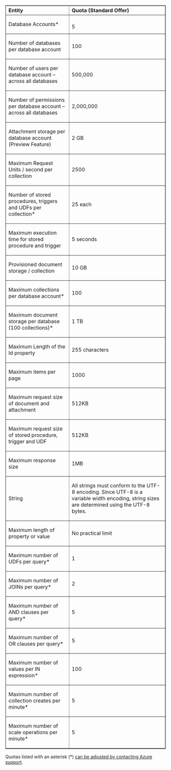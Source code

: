 ﻿<table cellspacing="0" border="1">
<tr>
   <th align="left" valign="middle">Entity</th>
   <th align="left" valign="middle">Quota (Standard Offer)</th>
</tr>
<tr>
   <td valign="middle"><p>Database Accounts*</p></td>
   <td valign="middle"><p></p>5</td>

</tr>
<tr>
   <td valign="middle"><p>Number of databases per database account</p></td>
   <td valign="middle"><p>100</p></td>
</tr>
<tr>
   <td valign="middle"><p>Number of users per database account – across all databases</p></td>
   <td valign="middle"><p>500,000</p></td>
</tr>
<tr>
   <td valign="middle"><p>Number of permissions per database account – across all databases</p></td>
   <td valign="middle"><p>2,000,000</p></td>
</tr>
<tr>
   <td valign="middle"><p>Attachment storage per database account (Preview Feature)</p></td>
   <td valign="middle"><p>2 GB</p></td>
</tr>
<tr>
   <td valign="middle"><p>Maximum Request Units / second per collection</p></td>
   <td valign="middle"><p>2500</p></td>
</tr>
<tr>
   <td valign="middle"><p>Number of stored procedures, triggers and UDFs per collection* </p></td>
   <td valign="middle"><p>25 each</p></td>
</tr>
<tr>
   <td valign="middle"><p>Maximum execution time for stored procedure and trigger</p></td>
   <td valign="middle"><p>5 seconds</p></td>
</tr>
<tr>
   <td valign="middle"><p>Provisioned document storage / collection</p></td>
   <td valign="middle"><p>10 GB</p></td>
</tr>
<tr>
   <td valign="middle"><p>Maximum collections per database account*</p></td>
   <td valign="middle"><p>100</p></td>
</tr>
<tr>
   <td valign="middle"><p>Maximum document storage per database (100 collections)*</p></td>
   <td valign="middle"><p>1 TB</p></td>
</tr>
<tr>
   <td valign="middle"><p>Maximum Length of the Id property</p></td>
   <td valign="middle"><p>255 characters</p></td>
</tr>
<tr>
   <td valign="middle"><p>Maximum items per page</p></td>
   <td valign="middle"><p>1000</p></td>
</tr>
<tr>
   <td valign="middle"><p>Maximum request size of document and attachment </p></td>
   <td valign="middle"><p>512KB</p></td>
</tr>
<tr>
   <td valign="middle"><p>Maximum request size of stored procedure, trigger and UDF</p></td>
   <td valign="middle"><p>512KB</p></td>
</tr>
<tr>
   <td valign="middle"><p>Maximum response size</p></td>
   <td valign="middle"><p>1MB</p></td>
</tr>
<tr>
   <td valign="middle"><p>String</p></td>
   <td valign="middle"><p>All strings must conform to the UTF-8 encoding. Since UTF-8 is a variable width encoding, string sizes are determined using the UTF-8 bytes.</p></td>
</tr>
<tr>
   <td valign="middle"><p>Maximum length of property or value</p></td>
   <td valign="middle"><p>No practical limit</p></td>
</tr>
<tr>
   <td valign="middle"><p>Maximum number of UDFs per query*</p></td>
   <td valign="middle"><p>1</p></td>
</tr>
<tr>
   <td valign="middle"><p>Maximum number of JOINs per query*</p></td>
   <td valign="middle"><p>2</p></td>
</tr>
<tr>
   <td valign="middle"><p>Maximum number of AND clauses per query*</p></td>
   <td valign="middle"><p>5</p></td>
</tr>
<tr>
   <td valign="middle"><p>Maximum number of OR clauses per query*</p></td>
   <td valign="middle"><p>5</p></td>
</tr>
<tr>
   <td valign="middle"><p>Maximum number of values per IN expression*</p></td>
   <td valign="middle"><p>100</p></td>
</tr>
<tr>
   <td valign="middle"><p>Maximum number of collection creates per minute*</p></td>
   <td valign="middle"><p>5</p></td>
</tr>
<tr>
   <td valign="middle"><p>Maximum number of scale operations per minute*</p></td>
   <td valign="middle"><p>5</p></td>
</tr>
</table>

Quotas listed with an asterisk (*) [can be adjusted by contacting Azure support](../articles/documentdb/documentdb-increase-limits.md).
